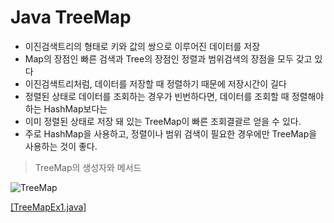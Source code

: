 # Java TreeMap
* 이진검색트리의 형태로 키와 값의 쌍으로 이루어진 데이터를 저장
* Map의 장점인 빠른 검색과 Tree의 장점인 정렬과 범위검색의 장점을 모두 갖고 있다
* 이진검색트리처럼, 데이터를 저장할 때 정렬하기 때문에 저장시간이 길다
* 정렬된 상태로 데이터를 조회하는 경우가 빈번하다면, 데이터를 조회할 때 정렬해야 하는 HashMap보다는
* 이미 정렬된 상태로 저장 돼 있는 TreeMap이 빠른 조회결괄르 얻을 수 있다.
* 주로 HashMap을 사용하고, 정렬이나 범위 검색이 필요한 경우에만 TreeMap을 사용하는 것이 좋다.

> TreeMap의 생성자와 메서드

![TreeMap](https://github.com/HaeSeongPark/TIL/blob/master/img/Java/Java%20TreeMap.png)

[[TreeMapEx1.java]](https://github.com/HaeSeongPark/TIL/blob/master/JavaStudySource/src/ch11/TeemapEx1.java)
